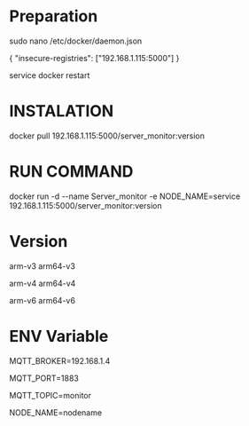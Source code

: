 # Preparation
sudo nano /etc/docker/daemon.json

{ "insecure-registries": ["192.168.1.115:5000"] }

 service docker restart

# INSTALATION
docker pull 192.168.1.115:5000/server_monitor:version

# RUN COMMAND
docker run -d --name Server_monitor -e NODE_NAME=service 192.168.1.115:5000/server_monitor:version

# Version
arm-v3
arm64-v3

arm-v4
arm64-v4

arm-v6
arm64-v6


# ENV Variable
MQTT_BROKER=192.168.1.4

MQTT_PORT=1883

MQTT_TOPIC=monitor

NODE_NAME=nodename